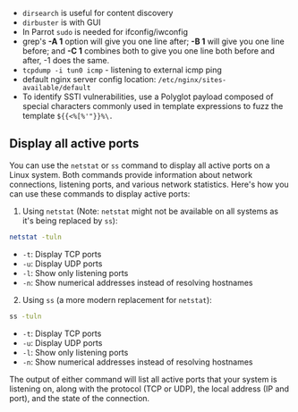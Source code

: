 - `dirsearch` is useful for content discovery
- `dirbuster` is with GUI
- In Parrot `sudo` is needed for ifconfig/iwconfig
- grep's **-A 1** option will give you one line after; **-B 1** will give you one line before; and **-C 1** combines both to give you one line both before and after, -1 does the same.
- `tcpdump -i tun0 icmp` - listening to external icmp ping
- default nginx server config location: `/etc/nginx/sites-available/default`
- To identify SSTI vulnerabilities, use a Polyglot payload composed of special characters commonly used in template expressions to fuzz the template
   `${{<%[%'"}}%\.`

## Display all active ports

You can use the `netstat` or `ss` command to display all active ports on a Linux system. Both commands provide information about network connections, listening ports, and various network statistics. Here's how you can use these commands to display active ports:

1. Using `netstat` (Note: `netstat` might not be available on all systems as it's being replaced by `ss`):

```bash
netstat -tuln
```

- `-t`: Display TCP ports
- `-u`: Display UDP ports
- `-l`: Show only listening ports
- `-n`: Show numerical addresses instead of resolving hostnames

2. Using `ss` (a more modern replacement for `netstat`):

```bash
ss -tuln
```

- `-t`: Display TCP ports
- `-u`: Display UDP ports
- `-l`: Show only listening ports
- `-n`: Show numerical addresses instead of resolving hostnames

The output of either command will list all active ports that your system is listening on, along with the protocol (TCP or UDP), the local address (IP and port), and the state of the connection.